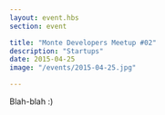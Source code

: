 ```yaml
---
layout: event.hbs
section: event

title: "Monte Developers Meetup #02"
description: "Startups"
date: 2015-04-25
image: "/events/2015-04-25.jpg"

---
```


Blah-blah :)